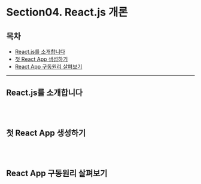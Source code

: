 # Section04. React.js 개론

## 목차  
* [React.js를 소개합니다](#reactjs를-소개합니다)
* [첫 React App 생성하기](#첫-react-app-생성하기)
* [React App 구동원리 살펴보기](#react-app-구동원리-살펴보기)

---

## React.js를 소개합니다
```javascript
```
<br>

## 첫 React App 생성하기
```javascript
```
<br>

## React App 구동원리 살펴보기
```javascript
```
<br>